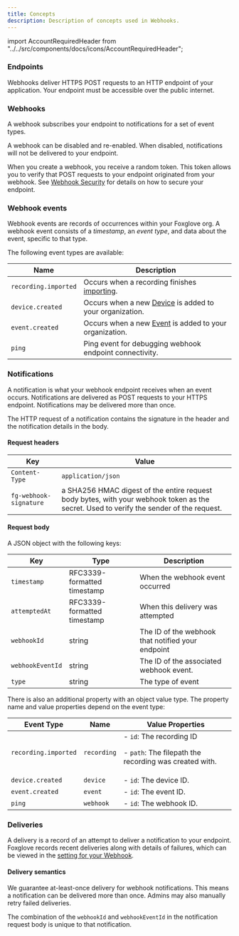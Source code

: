 ```yaml
---
title: Concepts
description: Description of concepts used in Webhooks.
---
```


import AccountRequiredHeader from "../../src/components/docs/icons/AccountRequiredHeader";

<AccountRequiredHeader badgeText="Closed Beta, contact us for access" />

### Endpoints

Webhooks deliver HTTPS POST requests to an HTTP endpoint of your application. Your endpoint must be accessible over the public internet.

### Webhooks

A webhook subscribes your endpoint to notifications for a set of event types.

A webhook can be disabled and re-enabled. When disabled, notifications will not be delivered to your endpoint.

When you create a webhook, you receive a random token. This token allows you to verify that POST requests to your endpoint originated from your webhook. See [Webhook Security](3-security.md) for details on how to secure your endpoint.

### Webhook events

Webhook events are records of occurrences within your Foxglove org. A webhook event consists of a _timestamp_, an _event type_, and data about the event, specific to that type.

The following event types are available:

| Name                 | Description                                                                              |
| -------------------- | ---------------------------------------------------------------------------------------- |
| `recording.imported` | Occurs when a recording finishes [importing](./importing-data).                          |
| `device.created`     | Occurs when a new [Device](./importing-data#add-a-device) is added to your organization. |
| `event.created`      | Occurs when a new [Event](./events) is added to your organization.                       |
| `ping`               | Ping event for debugging webhook endpoint connectivity.                                  |

### Notifications

A notification is what your webhook endpoint receives when an event occurs. Notifications are delivered as POST requests to your HTTPS endpoint. Notifications may be delivered more than once.

The HTTP request of a notification contains the signature in the header and the notification details in the body.

#### Request headers

| Key                    | Value                                                                                                                                   |
| ---------------------- | --------------------------------------------------------------------------------------------------------------------------------------- |
| `Content-Type`         | `application/json`                                                                                                                      |
| `fg-webhook-signature` | a SHA256 HMAC digest of the entire request body bytes, with your webhook token as the secret. Used to verify the sender of the request. |

#### Request body

A JSON object with the following keys:

| Key              | Type                        | Description                                       |
| ---------------- | --------------------------- | ------------------------------------------------- |
| `timestamp`      | RFC3339-formatted timestamp | When the webhook event occurred                   |
| `attemptedAt`    | RFC3339-formatted timestamp | When this delivery was attempted                  |
| `webhookId`      | string                      | The ID of the webhook that notified your endpoint |
| `webhookEventId` | string                      | The ID of the associated webhook event.           |
| `type`           | string                      | The type of event                                 |

There is also an additional property with an object value type. The property name and value properties depend on the event type:

| Event Type           | Name        | Value Properties                                                                     |
| -------------------- | ----------- | ------------------------------------------------------------------------------------ |
| `recording.imported` | `recording` | - `id`: The recording ID <p/> - `path`: The filepath the recording was created with. |
| `device.created`     | `device`    | - `id`: The device ID.                                                               |
| `event.created`      | `event`     | - `id`: The event ID.                                                                |
| `ping`               | `webhook`   | - `id`: The webhook ID.                                                              |

### Deliveries

A delivery is a record of an attempt to deliver a notification to your endpoint. Foxglove records recent deliveries along with details of failures, which can be viewed in the [setting for your Webhook](https://console.foxglove.dev/settings/webhooks/).

#### Delivery semantics

We guarantee at-least-once delivery for webhook notifications. This means a notification can be delivered more than once. Admins may also manually retry failed deliveries.

The combination of the `webhookId` and `webhookEventId` in the notification request body is unique to that notification.
